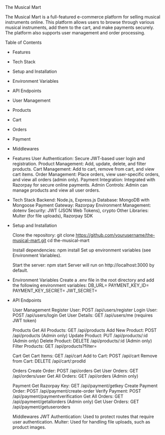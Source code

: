 The Musical Mart

The Musical Mart is a full-featured e-commerce platform for selling musical instruments online. This platform allows users to browse through various musical instruments, add them to the cart, and make payments securely. The platform also supports user management and order processing.

Table of Contents

- Features
- Tech Stack
- Setup and Installation
- Environment Variables
- API Endpoints
- User Management
- Products
- Cart
- Orders
- Payment
- Middlewares

- Features
  User Authentication: Secure JWT-based user login and registration.
  Product Management: Add, update, delete, and filter products.
  Cart Management: Add to cart, remove from cart, and view cart items.
  Order Management: Place orders, view user-specific orders, and view all orders (admin only).
  Payment Integration: Integrated with Razorpay for secure online payments.
  Admin Controls: Admin can manage products and view all user orders.

- Tech Stack
  Backend: Node.js, Express.js
  Database: MongoDB with Mongoose
  Payment Gateway: Razorpay
  Environment Management: dotenv
  Security: JWT (JSON Web Tokens), crypto
  Other Libraries: Multer (for file uploads), Razorpay SDK

- Setup and Installation

  Clone the repository:
  git clone https://github.com/yourusername/the-musical-mart.git
  cd the-musical-mart

  Install dependencies:
  npm install
  Set up environment variables (see Environment Variables).

  Start the server:
  npm start
  Server will run on http://localhost:3000 by default.

- Environment Variables
  Create a .env file in the root directory and add the following environment variables:
  DB_URL=<Your MongoDB connection URL>
  PAYMENT_KEY_ID=<Your Razorpay Key ID>
  PAYMENT_KEY_SECRET=<Your Razorpay Key Secret>
  JWT_SECRET=<Your JWT Secret Key>

- API Endpoints

  User Management
  Register User: POST /api/users/register
  Login User: POST /api/users/login
  Get User Details: GET /api/users/me (requires JWT token)

  Products
  Get All Products: GET /api/products
  Add New Product: POST /api/products (Admin only)
  Update Product: PUT /api/products/:id (Admin only)
  Delete Product: DELETE /api/products/:id (Admin only)
  Filter Products: GET /api/products?filter=<filter criteria>

  Cart
  Get Cart Items: GET /api/cart
  Add to Cart: POST /api/cart
  Remove from Cart: DELETE /api/cart/:prodId

  Orders
  Create Order: POST /api/orders
  Get User Orders: GET /api/orders/user
  Get All Orders: GET /api/orders (Admin only)

  Payment
  Get Razorpay Key: GET /api/payment/getkey
  Create Payment Order: POST /api/payment/create-order
  Verify Payment: POST /api/payment/paymentverification
  Get All Orders: GET /api/payment/getallorders (Admin only)
  Get User Orders: GET /api/payment/getuserorders

  Middlewares
  JWT Authentication: Used to protect routes that require user authentication.
  Multer: Used for handling file uploads, such as product images.
